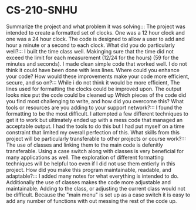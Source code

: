 # CS-210-SNHU
Summarize the project and what problem it was solving:::
  The project was intended to create a formatted set of clocks. One was a 12 hour clock and one was a 24 hour clock. The code is designed to allow a user to add and hour   a minute or a second to each clock.
What did you do particularly well?:::
  I built the time class well. Makinging sure that the time did not exceed the limit for each measurement (12/24 for the hours) (59 for the minutes and seconds). I made   clean simple code that worked well. I do not think it could have been done with less lines. 
Where could you enhance your code? How would these improvements make your code more efficient, secure, and so on?:::
  While i do not think it would be more efficient, The lines used for formatting the clocks could be improved upon. The output looks nice put the code could be cleaned     up
Which pieces of the code did you find most challenging to write, and how did you overcome this? What tools or resources are you adding to your support network?:::
  I found the formatting to be the most difficult. I attempted a few different techniques to get it to work but ultimately ended up with a mess code that managed an       acceptable output. I had the tools to do this but I had put myself on a time constraint that limited my overall perfection of this. 
What skills from this project will be particularly transferable to other projects or course work?:::
  The use of classes and linking them to the main code is defenitly transferable. Using a case switch along with classes is very beneficial for many applications as       well. The exploration of different formatting techniques will be helpful too even if I did     not use them entierly in this project.
How did you make this program maintainable, readable, and adaptable?:::
  I added many notes for what everything is intended to do. Additionally the use of classes makes the code more adjustable and maintainable. Adding to the class, or       adjusting the current class would not be difficult. Because the "main menu" is set up as a case switch it is easy to add any number of functions with out messing the     rest of the code up. 
